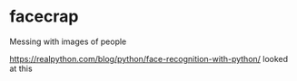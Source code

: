 facecrap
========

Messing with images of people


https://realpython.com/blog/python/face-recognition-with-python/
looked at this
